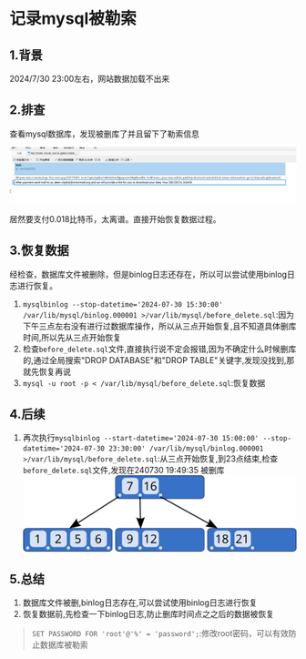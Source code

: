 # 记录mysql被勒索

## 1.背景

2024/7/30 23:00左右，网站数据加载不出来

## 2.排查

查看mysql数据库，发现被删库了并且留下了勒索信息

![alt text](https://raw.githubusercontent.com/buqiuz/Images/main/78ddcbc8bf49051e3c3df775c89fd8dc.png)

居然要支付0.018比特币，太离谱。直接开始恢复数据过程。

## 3.恢复数据

经检查，数据库文件被删除，但是binlog日志还存在，所以可以尝试使用binlog日志进行恢复。

1. `mysqlbinlog --stop-datetime='2024-07-30 15:30:00' /var/lib/mysql/binlog.000001 >/var/lib/mysql/before_delete.sql`:因为下午三点左右没有进行过数据库操作，所以从三点开始恢复,且不知道具体删库时间,所以先从三点开始恢复
2. 检查`before_delete.sql`文件,直接执行说不定会报错,因为不确定什么时候删库的,通过全局搜索"DROP DATABASE"和"DROP TABLE"关键字,发现没找到,那就先恢复再说
3. `mysql -u root -p < /var/lib/mysql/before_delete.sql`:恢复数据

## 4.后续

1. 再次执行`mysqlbinlog --start-datetime='2024-07-30 15:00:00' --stop-datetime='2024-07-30 23:30:00' /var/lib/mysql/binlog.000001 >/var/lib/mysql/before_delete.sql`:从三点开始恢复,到23点结束,检查`before_delete.sql`文件,发现在240730 19:49:35 被删库
![alt text](https://raw.githubusercontent.com/buqiuz/Images/main/image.png)

## 5.总结

1. 数据库文件被删,binlog日志存在,可以尝试使用binlog日志进行恢复
2. 恢复数据前,先检查一下binlog日志,防止删库时间点之之后的数据被恢复

>`SET PASSWORD FOR 'root'@'%' = 'password';`:修改root密码，可以有效防止数据库被勒索
